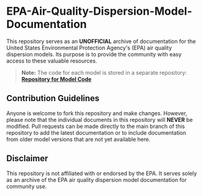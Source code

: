 # EPA-Air-Quality-Dispersion-Model-Documentation

This repository serves as an **UNOFFICIAL** archive of documentation for the United States Environmental Protection Agency's (EPA) air quality dispersion models. Its purpose is to provide the community with easy access to these valuable resources.

> **Note:** The code for each model is stored in a separate repository:  
> [**Repository for Model Code**](https://github.com/JoshLovesFun/EPA-Air-Quality-Dispersion-Models)

## Contribution Guidelines

Anyone is welcome to fork this repository and make changes. However, please note that the individual documents in this repository will **NEVER** be modified. Pull requests can be made directly to the main branch of this repository to add the latest documentation or to include documentation from older model versions that are not yet available here.

## Disclaimer

This repository is not affiliated with or endorsed by the EPA. It serves solely as an archive of the EPA air quality dispersion model documentation for community use.
